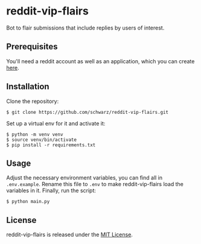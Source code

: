 # reddit-vip-flairs

Bot to flair submissions that include replies by users of interest.

## Prerequisites

You'll need a reddit account as well as an application, which you can
create [here](https://www.reddit.com/prefs/apps/).

## Installation

Clone the repository:

    $ git clone https://github.com/schwarz/reddit-vip-flairs.git

Set up a virtual env for it and activate it:

    $ python -m venv venv
    $ source venv/bin/activate
    $ pip install -r requirements.txt

## Usage

Adjust the necessary environment variables, you can find all in `.env.example`.
Rename this file to `.env` to make reddit-vip-flairs load the variables in it.
Finally, run the script:

    $ python main.py

## License

reddit-vip-flairs is released under the [MIT License](https://opensource.org/licenses/MIT).
